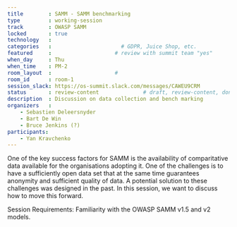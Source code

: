 ```yaml
---
title        : SAMM - SAMM benchmarking
type         : working-session
track        : OWASP SAMM
locked       : true
technology   :
categories   :                      # GDPR, Juice Shop, etc.
featured     :                    # review with summit team "yes"
when_day     : Thu
when_time    : PM-2
room_layout  :                    #
room_id      : room-1
session_slack: https://os-summit.slack.com/messages/CAWEU9CRM
status       : review-content              # draft, review-content, done
description  : Discussion on data collection and bench marking
organizers   :
    - Sebastien Deleersnyder
    - Bart De Win
    - Bruce Jenkins (?)
participants:
    - Yan Kravchenko
---
```


One of the key success factors for SAMM is the availability of comparitative data available for the organisations adopting it. One of the challenges is to have a sufficiently open data set that at the same time guarantees anonymity and sufficient quality of data. A potential solution to these challenges was designed in the past. In this session, we want to discuss how to move this forward.

Session Requirements: Familiarity with the OWASP SAMM v1.5 and v2 models.
